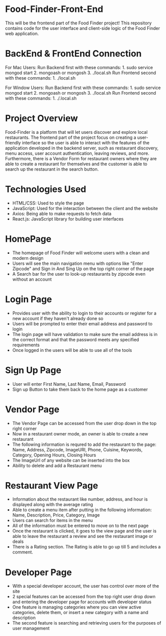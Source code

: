 # Food-Finder-Front-End
This will be the frontend part of the Food Finder project! This repository contains code for the user interface and client-side logic of the Food Finder web application.

# BackEnd & FrontEnd Connection
For Mac Users:
    Run Backend first with these commands:
        1. sudo service mongod start
        2. mongoash or mongosh
        3. ./local.sh
    Run Frontend second with these commands:
        1. ./local.sh

For Window Users:
    Run Backend first with these commands:
        1. sudo service mongod start
        2. mongoash or mongosh
        3. ./local.sh
    Run Frontend second with these commands:
        1. ./.local.sh

# Project Overview
Food-Finder is a platform that will let users discover and explore local restaurants. The frontend part of the project focus on creating a user-friendly interface so the user is able to interact with the features of the application developed in the backend server, such as restaurant discovery, menu access, user account authentication, leaving reviews, and more. Furthermore, there is a Vendor Form for restaurant owners where they are able to create a restaurant for themselves and the customer is able to search up the restaurant in the search button.

# Technologies Used
- HTML/CSS: Used to style the page
- JavaScript: Used for the interaction between the client and the website
- Axios: Being able to make requests to fetch data
- React.js: JavaScript library for building user interfaces

# HomePage
- The homepage of Food Finder will welcome users with a clean and modern design
- Users will see the main navigation menu with options like "Enter Zipcode" and Sign in And Sing Up on the top right corner of the page
- A Search bar for the user to look-up restaurants by zipcode even without an account


# Login Page
- Provides user with the ability to login to their accounts or register for a new account if they haven't already done so
- Users will be prompted to enter their email address and password to login
- The login page will have validation to make sure the email address is in the correct format and that the password meets any specified requirements
- Once logged in the users will be able to use all of the tools

# Sign Up Page
- User will enter First Name, Last Name, Email, Password
- Sign up Button to take them back to the home page as a customer

# Vendor Page
- The Vendor Page can be accessed from the user drop down in the top right corner
- Now in a restaurant owner mode, an owner is able to create a new restaurant 
- The following information is requred to add the restaurant to the page: Name, Address, Zipcode, ImageURl, Phone, Cuisine, Keywords, Category, Opening Hours, Closing Hours
- The ImageUrl of any website can be inserted into the box
- Ability to delete and add a Restaurant menu 

# Restaurant View Page
- Information about the restaurant like number, address, and hour is displayed along with the average rating
- Able to create a menu item after putting in the following information: Name, Description, Price, Category, Image
- Users can search for items in the menu 
- All of the information must be entered to move on to the next page
- Once the restaurant is clicked, it goes to the view page and the user is able to leave the restaurant a review and see the restaurant image or deals
- There is a Rating section. The Rating is able to go up till 5 and includes a comment.

# Developer Page
- With a special developer account, the user has control over more of the site
- 2 special features can be accessed from the top right user drop down and entering the developer page for accounts with developer status
- One feature is managing categories where you can view active categories, delete them, or insert a new category with a name and description
- The second feature is searching and retrieving users for the purposes of user management

